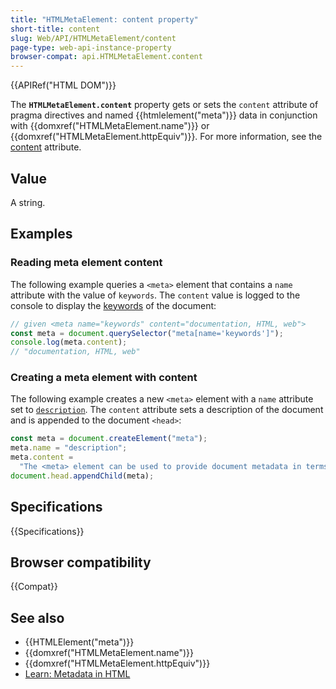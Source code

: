 ```yaml
---
title: "HTMLMetaElement: content property"
short-title: content
slug: Web/API/HTMLMetaElement/content
page-type: web-api-instance-property
browser-compat: api.HTMLMetaElement.content
---
```


{{APIRef("HTML DOM")}}

The **`HTMLMetaElement.content`** property gets or sets the `content` attribute of pragma directives and named {{htmlelement("meta")}} data in conjunction with {{domxref("HTMLMetaElement.name")}} or {{domxref("HTMLMetaElement.httpEquiv")}}.
For more information, see the [content](/en-US/docs/Web/HTML/Reference/Elements/meta#content) attribute.

## Value

A string.

## Examples

### Reading meta element content

The following example queries a `<meta>` element that contains a `name` attribute with the value of `keywords`.
The `content` value is logged to the console to display the [keywords](/en-US/docs/Web/HTML/Reference/Elements/meta/name#standard_metadata_names_defined_in_the_html_specification) of the document:

```js
// given <meta name="keywords" content="documentation, HTML, web">
const meta = document.querySelector("meta[name='keywords']");
console.log(meta.content);
// "documentation, HTML, web"
```

### Creating a meta element with content

The following example creates a new `<meta>` element with a `name` attribute set to [`description`](/en-US/docs/Web/HTML/Reference/Elements/meta/name#standard_metadata_names_defined_in_the_html_specification).
The `content` attribute sets a description of the document and is appended to the document `<head>`:

```js
const meta = document.createElement("meta");
meta.name = "description";
meta.content =
  "The <meta> element can be used to provide document metadata in terms of name-value pairs, with the name attribute giving the metadata name, and the content attribute giving the value.";
document.head.appendChild(meta);
```

## Specifications

{{Specifications}}

## Browser compatibility

{{Compat}}

## See also

- {{HTMLElement("meta")}}
- {{domxref("HTMLMetaElement.name")}}
- {{domxref("HTMLMetaElement.httpEquiv")}}
- [Learn: Metadata in HTML](/en-US/docs/Learn_web_development/Core/Structuring_content/Webpage_metadata#metadata_the_meta_element)
